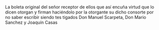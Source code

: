 La boleta original del señor receptor de ellos que así encuña virtud que lo dicen otorgan y firman haciéndolo por la otorgante su dicho consorte por no saber escribir siendo tes tigados Don Manuel Scarpeta, Don Mario Sanchez y Joaquín Casas